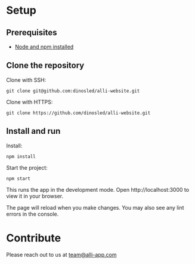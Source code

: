 # Setup
## Prerequisites
* [Node and npm installed](https://docs.npmjs.com/downloading-and-installing-node-js-and-npm)

## Clone the repository
Clone with SSH:

    git clone git@github.com:dinosled/alli-website.git

Clone with HTTPS:

    git clone https://github.com/dinosled/alli-website.git

##  Install and run
Install:

    npm install

Start the project:

    npm start

This runs the app in the development mode.
Open http://localhost:3000 to view it in your browser.

The page will reload when you make changes.
You may also see any lint errors in the console.


# Contribute
Please reach out to us at team@alli-app.com




